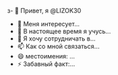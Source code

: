 
з- 👋 Привет, я @LIZOK30
- 👀 Меня интересует...
- 🌱 В настоящее время я учусь...
- 💞️ Я хочу сотрудничать в...
- 📫 Как со мной связаться...
- 😄 местоимения: ...
- ⚡ Забавный факт:...

<!---
LIZOK30/LIZOK30 - это ✨ специальное ✨ хранилище, потому что его 'README.md' (этот файл) появляется в вашем профиле GitHub.
Вы можете нажать на ссылку Preview, чтобы посмотреть на свои изменения.
--->
